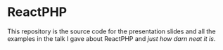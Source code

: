 # ReactPHP

This repository is the source code for the presentation slides and all the examples in the talk I gave about ReactPHP and _just how darn neat it is_.
